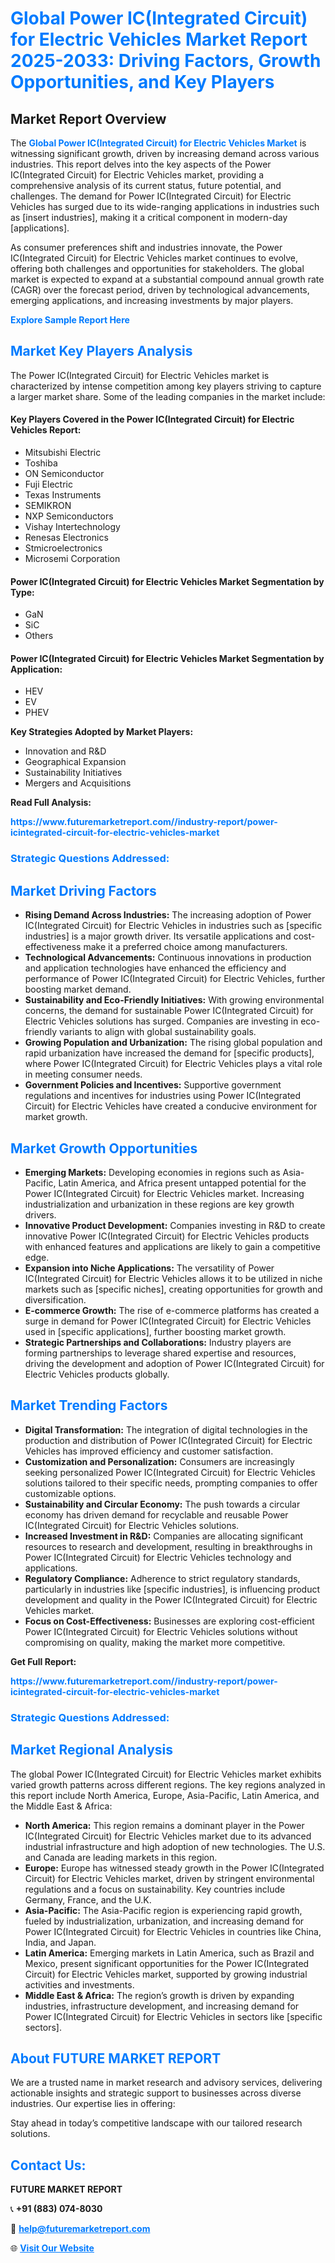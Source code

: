<h1 style="color: #007BFF;">Global Power IC(Integrated Circuit) for Electric Vehicles Market Report 2025-2033: Driving Factors, Growth Opportunities, and Key Players</h1>

<section id="overview">
<h2>Market Report Overview</h2>
<p>The <a href="https://www.futuremarketreport.com//industry-report/power-icintegrated-circuit-for-electric-vehicles-market" style="color: #007BFF; text-decoration: none;"><strong>Global Power IC(Integrated Circuit) for Electric Vehicles Market</strong></a> is witnessing significant growth, driven by increasing demand across various industries. This report delves into the key aspects of the Power IC(Integrated Circuit) for Electric Vehicles market, providing a comprehensive analysis of its current status, future potential, and challenges. The demand for Power IC(Integrated Circuit) for Electric Vehicles has surged due to its wide-ranging applications in industries such as [insert industries], making it a critical component in modern-day [applications].</p>
<p>As consumer preferences shift and industries innovate, the Power IC(Integrated Circuit) for Electric Vehicles market continues to evolve, offering both challenges and opportunities for stakeholders. The global market is expected to expand at a substantial compound annual growth rate (CAGR) over the forecast period, driven by technological advancements, emerging applications, and increasing investments by major players.</p>
</section>

<section id="overview">
<p><a href="https://www.futuremarketreport.com//request-sample/reportId=76585" style="color: #007BFF; text-decoration: none;"><strong>Explore Sample Report Here</strong></a></p>
</section>

<section id="key-players">
<h2 style="color: #007BFF;">Market Key Players Analysis</h2>
<p>The Power IC(Integrated Circuit) for Electric Vehicles market is characterized by intense competition among key players striving to capture a larger market share. Some of the leading companies in the market include:</p>
<h4>Key Players Covered in the Power IC(Integrated Circuit) for Electric Vehicles Report:</h4>
<ul><li>Mitsubishi Electric</li><li>Toshiba</li><li>ON Semiconductor</li><li>Fuji Electric</li><li>Texas Instruments</li><li>SEMIKRON</li><li>NXP Semiconductors</li><li>Vishay Intertechnology</li><li>Renesas Electronics</li><li>Stmicroelectronics</li><li>Microsemi Corporation</li></ul>
<h4>Power IC(Integrated Circuit) for Electric Vehicles Market Segmentation by Type:</h4>
<ul><li>GaN</li><li>SiC</li><li>Others</li></ul>

<h4>Power IC(Integrated Circuit) for Electric Vehicles Market Segmentation by Application:</h4>
<ul><li>HEV</li><li>EV</li><li>PHEV</li></ul>
<p><strong>Key Strategies Adopted by Market Players:</strong></p>
<ul>
<li>Innovation and R&D</li>
<li>Geographical Expansion</li>
<li>Sustainability Initiatives</li>
<li>Mergers and Acquisitions</li>
</ul>
</section>

<section>
<p><strong>Read Full Analysis: </strong></p><a href="https://www.futuremarketreport.com//industry-report/power-icintegrated-circuit-for-electric-vehicles-market" style="color: #007BFF; text-decoration: none;"><strong>https://www.futuremarketreport.com//industry-report/power-icintegrated-circuit-for-electric-vehicles-market</strong></a>
<h3 style="color: #007BFF;">Strategic Questions Addressed:</h3>
</section>

<section id="driving-factors">
<h2 style="color: #007BFF;">Market Driving Factors</h2>
<ul>
<li><strong>Rising Demand Across Industries:</strong> The increasing adoption of Power IC(Integrated Circuit) for Electric Vehicles in industries such as [specific industries] is a major growth driver. Its versatile applications and cost-effectiveness make it a preferred choice among manufacturers.</li>
<li><strong>Technological Advancements:</strong> Continuous innovations in production and application technologies have enhanced the efficiency and performance of Power IC(Integrated Circuit) for Electric Vehicles, further boosting market demand.</li>
<li><strong>Sustainability and Eco-Friendly Initiatives:</strong> With growing environmental concerns, the demand for sustainable Power IC(Integrated Circuit) for Electric Vehicles solutions has surged. Companies are investing in eco-friendly variants to align with global sustainability goals.</li>
<li><strong>Growing Population and Urbanization:</strong> The rising global population and rapid urbanization have increased the demand for [specific products], where Power IC(Integrated Circuit) for Electric Vehicles plays a vital role in meeting consumer needs.</li>
<li><strong>Government Policies and Incentives:</strong> Supportive government regulations and incentives for industries using Power IC(Integrated Circuit) for Electric Vehicles have created a conducive environment for market growth.</li>
</ul>
</section>

<section id="growth-opportunities">
<h2 style="color: #007BFF;">Market Growth Opportunities</h2>
<ul>
<li><strong>Emerging Markets:</strong> Developing economies in regions such as Asia-Pacific, Latin America, and Africa present untapped potential for the Power IC(Integrated Circuit) for Electric Vehicles market. Increasing industrialization and urbanization in these regions are key growth drivers.</li>
<li><strong>Innovative Product Development:</strong> Companies investing in R&D to create innovative Power IC(Integrated Circuit) for Electric Vehicles products with enhanced features and applications are likely to gain a competitive edge.</li>
<li><strong>Expansion into Niche Applications:</strong> The versatility of Power IC(Integrated Circuit) for Electric Vehicles allows it to be utilized in niche markets such as [specific niches], creating opportunities for growth and diversification.</li>
<li><strong>E-commerce Growth:</strong> The rise of e-commerce platforms has created a surge in demand for Power IC(Integrated Circuit) for Electric Vehicles used in [specific applications], further boosting market growth.</li>
<li><strong>Strategic Partnerships and Collaborations:</strong> Industry players are forming partnerships to leverage shared expertise and resources, driving the development and adoption of Power IC(Integrated Circuit) for Electric Vehicles products globally.</li>
</ul>
</section>

<section id="trending-factors">
<h2 style="color: #007BFF;">Market Trending Factors</h2>
<ul>
<li><strong>Digital Transformation:</strong> The integration of digital technologies in the production and distribution of Power IC(Integrated Circuit) for Electric Vehicles has improved efficiency and customer satisfaction.</li>
<li><strong>Customization and Personalization:</strong> Consumers are increasingly seeking personalized Power IC(Integrated Circuit) for Electric Vehicles solutions tailored to their specific needs, prompting companies to offer customizable options.</li>
<li><strong>Sustainability and Circular Economy:</strong> The push towards a circular economy has driven demand for recyclable and reusable Power IC(Integrated Circuit) for Electric Vehicles solutions.</li>
<li><strong>Increased Investment in R&D:</strong> Companies are allocating significant resources to research and development, resulting in breakthroughs in Power IC(Integrated Circuit) for Electric Vehicles technology and applications.</li>
<li><strong>Regulatory Compliance:</strong> Adherence to strict regulatory standards, particularly in industries like [specific industries], is influencing product development and quality in the Power IC(Integrated Circuit) for Electric Vehicles market.</li>
<li><strong>Focus on Cost-Effectiveness:</strong> Businesses are exploring cost-efficient Power IC(Integrated Circuit) for Electric Vehicles solutions without compromising on quality, making the market more competitive.</li>
</ul>
</section>

<section>
<p><strong>Get Full Report: </strong></p><a href="https://www.futuremarketreport.com//industry-report/power-icintegrated-circuit-for-electric-vehicles-market" style="color: #007BFF; text-decoration: none;"><strong>https://www.futuremarketreport.com//industry-report/power-icintegrated-circuit-for-electric-vehicles-market</strong></a>
<h3 style="color: #007BFF;">Strategic Questions Addressed:</h3>
</section>


<section id="regional-analysis">
<h2 style="color: #007BFF;">Market Regional Analysis</h2>
<p>The global Power IC(Integrated Circuit) for Electric Vehicles market exhibits varied growth patterns across different regions. The key regions analyzed in this report include North America, Europe, Asia-Pacific, Latin America, and the Middle East & Africa:</p>
<ul>
<li><strong>North America:</strong> This region remains a dominant player in the Power IC(Integrated Circuit) for Electric Vehicles market due to its advanced industrial infrastructure and high adoption of new technologies. The U.S. and Canada are leading markets in this region.</li>
<li><strong>Europe:</strong> Europe has witnessed steady growth in the Power IC(Integrated Circuit) for Electric Vehicles market, driven by stringent environmental regulations and a focus on sustainability. Key countries include Germany, France, and the U.K.</li>
<li><strong>Asia-Pacific:</strong> The Asia-Pacific region is experiencing rapid growth, fueled by industrialization, urbanization, and increasing demand for Power IC(Integrated Circuit) for Electric Vehicles in countries like China, India, and Japan.</li>
<li><strong>Latin America:</strong> Emerging markets in Latin America, such as Brazil and Mexico, present significant opportunities for the Power IC(Integrated Circuit) for Electric Vehicles market, supported by growing industrial activities and investments.</li>
<li><strong>Middle East & Africa:</strong> The region’s growth is driven by expanding industries, infrastructure development, and increasing demand for Power IC(Integrated Circuit) for Electric Vehicles in sectors like [specific sectors].</li>
</ul>
</section>

<footer>
<h2 style="color: #007BFF;">About FUTURE MARKET REPORT</h2>
<p>We are a trusted name in market research and advisory services, delivering actionable insights and strategic support to businesses across diverse industries. Our expertise lies in offering:</p>

<p>Stay ahead in today’s competitive landscape with our tailored research solutions.</p>

<h2 style="color: #007BFF;">Contact Us:</h2>
<p><strong>FUTURE MARKET REPORT</strong></p>
<p>📞 <strong>+91 (883) 074-8030</strong></p>
<p>📧 <strong><a href="mailto:help@futuremarketreport.com" style="color: #007BFF;">help@futuremarketreport.com</a></strong></p>
<p>🌐 <strong><a href="https://www.futuremarketreport.com/" style="color: #007BFF;">Visit Our Website</a></strong></p>
</footer>